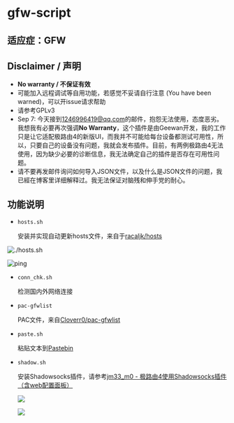 # gfw-script
## 适应症：GFW

## Disclaimer / 声明

- **No warranty / 不保证有效**
- 可能加入远程调试等自用功能，若感觉不妥请自行注意 (You have been warned)，可以开issue请求帮助
- 请参考GPLv3
- Sep 7: 今天接到[1246996419@qq.com](mailto:1246996419@qq.com)的邮件，抱怨无法使用，态度恶劣。我想我有必要再次强调**No Warranty**，这个插件是由Geewan开发，我的工作只是让它适配极路由4的新版UI，而我并不可能给每台设备都测试可用性，所以，只要自己的设备没有问题，我就会发布插件。目前，有两例极路由4无法使用，因为缺少必要的诊断信息，我无法确定自己的插件是否存在可用性问题。
- 请不要再发邮件询问如何导入JSON文件，以及什么是JSON文件的问题，我已經在博客里详细解释过。我无法保证对脑残和伸手党的耐心。
## 功能说明

- `hosts.sh`

    安装并实现自动更新hosts文件，来自于[racaljk/hosts](https://raw.githubusercontent.com/racaljk/hosts/master/hosts "raw file")

![./hosts.sh](https://jm33.me/img/hosts-sh.png)

![ping](https://jm33.me/img/hosts.png)

- `conn_chk.sh`

    检测国内外网络连接

- `pac-gfwlist`

    PAC文件，来自[Cloverr0/pac-gfwlist](https://github.com/Cloverr0/pac-gfwlist)

- `paste.sh`

    粘贴文本到[Pastebin](http://pastebin.com)

- `shadow.sh`

    安装Shadowsocks插件，请参考[jm33_m0 - 极路由4使用Shadowsocks插件（含web配置面板）](https://jm33.me/ji-lu-you-4shi-yong-shadowsockscha-jian-han-webpei-zhi-mian-ban.html)

    ![](https://jm33.me/img/ss1.png)

    ![](https://jm33.me/img/ss3.png)
